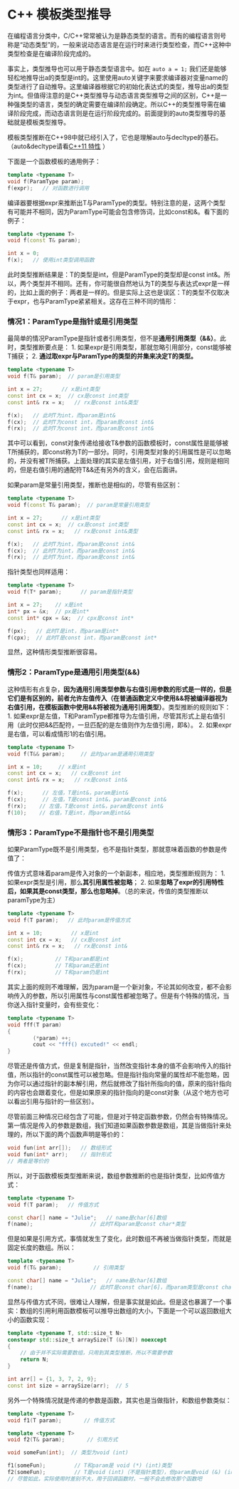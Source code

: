 # C++ 模板类型推导

在编程语言分类中，C/C++常常被认为是静态类型的语言。而有的编程语言则号称是“动态类型”的，一般来说动态语言是在运行时来进行类型检查，而C++这种中类型检查是在编译阶段完成的。

事实上，类型推导也可以用于静态类型语言中。如在 `auto a = 1;`  我们还是能够轻松地推导出a的类型是int的。这里使用auto关键字来要求编译器对变量name的类型进行了自动推导。这里编译器根据它的初始化表达式的类型，推导出a的类型为int。但值得注意的是C++类型推导与动态语言类型推导之间的区别，C++是一种强类型的语言，类型的确定需要在编译阶段确定。所以C++的类型推导需在编译阶段完成，而动态语言则是在运行阶段完成的。前面提到的auto类型推导的基础就是模板类型推导。

模板类型推断在C++98中就已经引入了，它也是理解auto与decltype的基石。（auto&decltype请看[C++11 特性](C++11%20%E7%89%B9%E6%80%A7%2002d1b7ac9cb94fe1af5be3c03ffba376.md) ）

下面是一个函数模板的通用例子：

```cpp
template <typename T>
void f(ParamType param);
f(expr);   // 对函数进行调用
```

编译器要根据expr来推断出T与ParamType的类型。特别注意的是，这两个类型有可能并不相同，因为ParamType可能会包含修饰词，比如const和&。看下面的例子：

```cpp
template <typename T>
void f(const T& param);

int x = 0;
f(x);   // 使用int类型调用函数
```

此时类型推断结果是：T的类型是int，但是ParamType的类型却是const int&。所以，两个类型并不相同。还有，你可能很自然地认为T的类型与表达式expr是一样的，比如上面的例子：两者是一样的。但是实际上这也是误区：T的类型不仅取决于expr，也与ParamType紧紧相关。这存在三种不同的情形：

### **情况1：ParamType是指针或是引用类型**

最简单的情况ParamType是指针或者引用类型，但不是**通用引用类型（&&）**。此时，类型推断要点是： 1. 如果expr是引用类型，那就忽略引用部分，const能够被T捕获； 2. **通过取expr与ParamType的类型的并集来决定T的类型。**

```cpp
template <typename T>
void f(T& param);  // param是引用类型

int x = 27;      // x是int类型
const int cx = x;  // cx是const int类型
const int& rx = x;   // rx是const int&类型

f(x);   // 此时T为int，而param是int&
f(cx);  // 此时T为const int，而param是const int&
f(rx);  // 此时T为const int，而param是const int&
```

其中可以看到，const对象传递给接收T&参数的函数模板时，const属性是能够被T所捕获的，即const称为T的一部分。同时，引用类型对象的引用属性是可以忽略的，并没有被T所捕获。上面处理的其实是左值引用，对于右值引用，规则是相同的，但是右值引用的通配符T&&还有另外的含义，会在后面讲。

如果param是常量引用类型，推断也是相似的，尽管有些区别：

```cpp
template <typename T>
void f(const T& param);  // param是常量引用类型

int x = 27;      // x是int类型
const int cx = x;  // cx是const int类型
const int& rx = x;   // rx是const int&类型

f(x);   // 此时T为int，而param是const int&
f(cx);  // 此时T为int，而param是const int&
f(rx);  // 此时T为int，而param是const int&
```

指针类型也同样适用：

```cpp
template <typename T>
void f(T* param);      // param是指针类型

int x = 27;    // x是int
int* px = &x;  // px是int*
const int* cpx = &x;  // cpx是const int*

f(px);   // 此时T是int，而param是int*
f(cpx);  // 此时T是const int，而param是const int*
```

显然，这种情形类型推断很容易。

### **情形2：ParamType是通用引用类型(&&)**

这种情形有点复杂，**因为通用引用类型参数与右值引用参数的形式是一样的，但是它们是有区别的，前者允许左值传入（在普通函数定义中使用&&将被编译器视为右值引用，在模板函数中使用&&将被视为通用引用类型）**。类型推断的规则如下： 1. 如果expr是左值，T和ParamType都推导为左值引用，尽管其形式上是右值引用（此时仅把&&匹配符，一旦匹配的是左值则作为左值引用，即&）。 2. 如果expr是右值，可以看成情形1的右值引用。

```cpp
template <typename T>
void f(T&& param);     // 此时param是通用引用类型

int x = 10;     // x是int
const int cx = x;   // cx是const int
const int& rx = x;   // rx是const int&

f(x);      // 左值，T是int&，param是int&
f(cx);     // 左值，T是const int&，param是const int&
f(rx);    // 左值，T是const int&，param是const int&
f(10);    // 右值，T是int，而param是int&&
```

### **情形3：ParamType不是指针也不是引用类型**

如果ParamType既不是引用类型，也不是指针类型，那就意味着函数的参数是传值了：

传值方式意味着param是传入对象的一个新副本，相应地，类型推断规则为： 1. 如果expr类型是引用，那么**其引用属性被忽略**； 2. 如果**忽略了expr的引用特性后，如果其是const类型，那么也忽略掉**。（总的来说，传值的类型推断以paramType为主）

```cpp
template <typename T>
void f(T param);   // 此时param是传值方式

int x = 10;         // x是int
const int cx = x;   // cx是const int
const int& rx = x;   // rx是const int&

f(x);          // T和param都是int
f(cx);         // T和param还是int
f(rx);         // T和param仍是int
```

其实上面的规则不难理解，因为param是一个新对象，不论其如何改变，都不会影响传入的参数，所以引用属性与const属性都被忽略了。但是有个特殊的情况，当你送入指针变量时，会有些变化：

```cpp
template <typename T>
void fff(T param)
{
        (*param) ++;
        cout << "fff() excuted!" << endl;
}
```

尽管还是传值方式，但是复制是指针，当然改变指针本身的值不会影响传入的指针值，所以指针的const属性可以被忽略。但是指针指向常量的属性却不能忽略，因为你可以通过指针的副本解引用，然后就修改了指针所指向的值，原来的指针指向的内容也会跟着变化，但是如果原来的指针指向的是const对象（从这个地方也可以看出引用与指针的一些区别）。

尽管前面三种情况已经包含了可能，但是对于特定函数参数，仍然会有特殊情况。第一情况是传入的参数是数组，我们知道如果函数参数是数组，其是当做指针来处理的，所以下面的两个函数声明是等价的：

```cpp
void fun(int arr[]);   // 数组形式
void fun(int* arr);    // 指针形式
// 两者是等价的
```

所以，对于函数模板类型推断来说，数组参数推断的也是指针类型，比如传值方式：

```cpp
template <typename T>
void f(T param);   // 传值方式

const char[] name = "Julie";   // name是char[6]数组
f(name);                  // 此时T和param是const char*类型
```

但是如果是引用方式，事情就发生了变化，此时数组不再被当做指针类型，而就是固定长度的数组。所以：

```cpp
template <typename T>
void f(T& param);          // 引用类型

const char[] name = "Julie";   // name是char[6]数组
f(name);                  // 此时T是const char[6]，而param类型是const char (&)[6]
```

显然与传值方式不同，很难让人理解，但是事实就是如此。但是这也暴漏了一个事实：数组的引用利用函数模板可以推导出数组的大小，下面是一个可以返回数组大小的函数实现：

```cpp
template <typename T, std::size_t N>
constexpr std::size_t arraySize(T (&)[N]) noexcept
{
    // 由于并不实际需要数组，只用到其类型推断，所以不需要参数
    return N;
}

int arr[] = {1, 3, 7, 2, 9};
const int size = arraySize(arr);  // 5
```

另外一个特殊情况就是传递的参数是函数，其实也是当做指针，和数组参数类似：

```cpp
template <typename T>
void f1(T param);       // 传值方式

template <typename T>
void f2(T& param);       // 引用方式

void someFun(int);  // 类型为void (int)

f1(someFun);         // T和param是 void (*) (int)类型
f2(someFun);         // T是void (int)（不是指针类型），但param是void (&) (int)类型
// 尽管如此，实际使用时差别不大，用于回调函数时，一般不会去修改那个函数吧
```